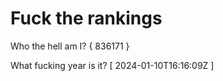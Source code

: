 # Fuck the rankings

Who the hell am I?
{ 836171 }

What fucking year is it?
[ 2024-01-10T16:16:09Z ]
